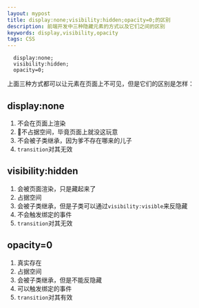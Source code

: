 ```yaml
---
layout: mypost
title: display:none;visibility:hidden;opacity=0;的区别
description: 前端开发中三种隐藏元素的方式以及它们之间的区别
keywords: display,visibility,opacity
tags: CSS
---
```


```
  display:none;
  visibility:hidden;
  opacity=0;
```

上面三种方式都可以让元素在页面上不可见，但是它们的区别是怎样：

## display:none

1. 不会在页面上渲染
2. 不占据空间，毕竟页面上就没这玩意
3. 不会被子类继承，因为爹不存在哪来的儿子
4. `transition`对其无效

## visibility:hidden

1. 会被页面渲染，只是藏起来了
2. 占据空间
3. 会被子类继承，但是子类可以通过`visibility:visible`来反隐藏
4. 不会触发绑定的事件
5. `transition`对其无效

## opacity=0

1. 真实存在
2. 占据空间
3. 会被子类继承，但是不能反隐藏
4. 可以触发绑定的事件
5. `transition`对其有效
